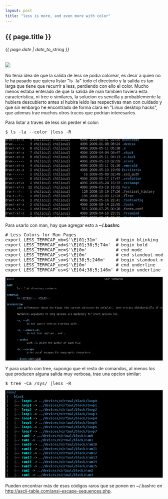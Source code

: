 ```yaml
---
layout: post
title: "less is more, and even more with color"
---
```


## {{ page.title }}
###### {{ page.date | date_to_string }}

**![](/assets/img/1.png)**

No tenia idea de  que la salida de less se podia colorear, es decir a quien no le ha pasado que quiera listar "ls -la" todo el directorio y la salida es tan larga que tiene que recurrir a less, perdiendo con ello el color. Mucho menos estaba enterado de que la salida de man tambien tuviera esta característica, ni tree o similares, la solucion es sencilla y probablemente la hubiera descubierto antes si hubira leido las respectivas man con cuidado y que sin embargo he encontrado de forma clara en "Linux desktop hacks", que ademas trae muchos otros trucos que podrian interesarles.

Para listar a traves de less sin perder el color:

<pre class="sh_sh">
$ ls -la --color |less -R
</pre>

**![](/assets/img/2.png)**

Para usarlo con man, hay que agregar esto a  **~/.bashrc**

<pre class="sh_sh">
# Less Colors for Man Pages
export LESS_TERMCAP_mb=$'\E[01;31m'       # begin blinking
export LESS_TERMCAP_md=$'\E[01;38;5;74m'  # begin bold
export LESS_TERMCAP_me=$'\E[0m'           # end mode
export LESS_TERMCAP_se=$'\E[0m'           # end standout-mode
export LESS_TERMCAP_so=$'\E[38;5;246m'    # begin standout-mode - info box
export LESS_TERMCAP_ue=$'\E[0m'           # end underline
export LESS_TERMCAP_us=$'\E[04;38;5;146m' # begin underline
</pre>

**![](/assets/img/3.png)**

Y para usarlo con tree, supongo que el resto de comandos, al menos los que producen alguna salida muy verbosa, trae una opcion similar:

<pre class="sh_sh">
$ tree -Ca /sys/ |less -R
</pre>

**![](/assets/img/4.png)**

Pueden encontrar más de esos códigos raros que se ponen en ~/.bashrc en <http://ascii-table.com/ansi-escape-sequences.php>.
